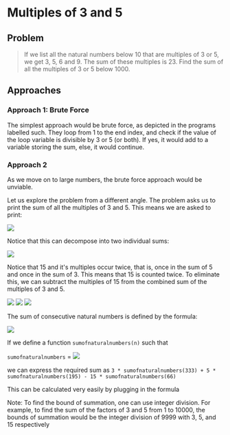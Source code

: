 # Multiples of 3 and 5  

## Problem  

> If we list all the natural numbers below 10 that are multiples of 3 or 5, we get 3, 5, 6 and 9. The sum of these multiples is 23.
> Find the sum of all the multiples of 3 or 5 below 1000.

## Approaches

### Approach 1: Brute Force  

The simplest approach would be brute force, as depicted in the programs labelled
such. They loop from 1 to the end index, and check if the value of the loop
variable is divisible by 3 or 5 (or both). If yes, it would add to a variable
storing the sum, else, it would continue.

### Approach 2

As we move on to large numbers, the brute force approach would be unviable.  

Let us explore the problem from a different angle. The problem asks us to print
the sum of all the multiples of 3 and 5. This means we are asked to print:

<img src="https://render.githubusercontent.com/render/math?math=Sum = 3 %2B 5
%2B 6 %2B 9 %2B 10 %2B 12 %2B 15 %2B ... %2B 999">

Notice that this can decompose into two individual sums:

<img src="https://render.githubusercontent.com/render/math?math=Sum = (3 %2B 6
%2B 9 %2B 12 %2B 15 %2B ... %2B 999) %2B (5 %2B 10 %2B 15 %2B 20 %2B ... %2B 995)">

Notice that 15 and it's multiples occur twice, that is, once in the sum of 5 and
once in the sum of 3. This means that 15 is counted twice. To eliminate this, we
can subtract the multiples of 15 from the combined sum of the multiples of 3 and
5.

<img src="https://render.githubusercontent.com/render/math?math=Sum = (3 %2B 6
%2B 9 %2B 12 %2B 15 %2B ... %2B 999) %2B (5 %2B 10 %2B 15 %2B 20 %2B ... %2B
995) - (15 %2B 30 %2B 45 %2B 60 %2B ... %2B 995)">
<img src="https://render.githubusercontent.com/render/math?math= 3(1 %2B 2
%2B 3 %2B 4 %2B 5 %2B ... %2B 333) %2B 5(1 %2B 2 %2B 3 %2B 4 %2B ... %2B 195) - 15(1 %2B 2 %2B 3 %2B 4 %2B ... %2B 66)">
<img src="https://render.githubusercontent.com/render/math?math=Sum = = 3\sum_{i = 1}^{333} i + 5\sum_{i = 1}^{195} i - 15\sum_{i = 1}^{66} i">

The sum of consecutive natural numbers is defined by the formula:

<img src="https://render.githubusercontent.com/render/math?math=Sum = \sum_{i = 1}^{n} i = \frac{n(n + 1)}{2})">

If we define a function `sumofnaturalnumbers(n)` such that  

`sumofnaturalnumbers` = <img src="https://render.githubusercontent.com/render/math?math=\frac{n(n %2B 1)}{2}">

we can express the required sum as  `3 * sumofnaturalnumbers(333) + 5 * sumofnaturalnumbers(195) - 15 *
sumofnaturalnumbers(66)`

This can be calculated very easily by plugging in the formula

Note: To find the bound of summation, one can use integer division.
For example, to find the sum of the factors of 3 and 5 from 1 to 10000, the
bounds of summation would be the integer division of 9999 with 3, 5, and 15 respectively
